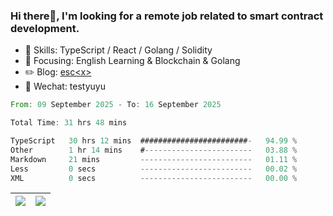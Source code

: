 ### Hi there👋, I'm looking for a remote job related to smart contract development.


- 🔨 Skills: TypeScript / React / Golang / Solidity
- 🎯 Focusing: English Learning & Blockchain & Golang
- ✏️ Blog: [esc\<x\>](https://escx.github.io)
- 💬 Wechat: testyuyu


<!--START_SECTION:waka-->

```rust
From: 09 September 2025 - To: 16 September 2025

Total Time: 31 hrs 48 mins

TypeScript   30 hrs 12 mins  ########################-   94.99 %
Other        1 hr 14 mins    #------------------------   03.88 %
Markdown     21 mins         -------------------------   01.11 %
Less         0 secs          -------------------------   00.02 %
XML          0 secs          -------------------------   00.00 %
```

<!--END_SECTION:waka-->


| <img align="center" src="https://github-readme-stats.vercel.app/api/?username=escX&show_icons=true&theme=buefy&hide_border=true&card_width=500" /> | <img align="center" src="https://github-readme-stats.vercel.app/api/top-langs/?username=escX&layout=compact&theme=buefy&hide_border=true&card_width=500" /> |
| ------------- | ------------- |
